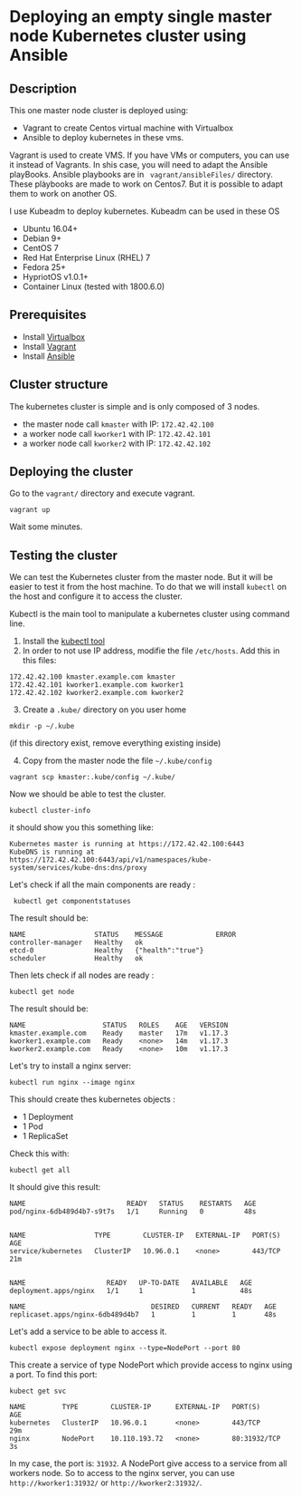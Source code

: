 # Deploying an empty single master node Kubernetes cluster using Ansible

## Description

This one master node cluster is deployed using:
* Vagrant to create Centos virtual machine with Virtualbox
* Ansible to deploy kubernetes in these vms.

Vagrant is used to create VMS. If you have VMs or computers, you can use it instead of Vagrants. In shis case, you will need to adapt the Ansible playBooks. 
Ansible playbooks are in ` vagrant/ansibleFiles/` directory.
These plàybooks are made to work on Centos7. But it is possible to adapt them to work on another OS.

I use Kubeadm to deploy kubernetes. Kubeadm can be used in these OS
*  Ubuntu 16.04+
*  Debian 9+
*  CentOS 7
*  Red Hat Enterprise Linux (RHEL) 7
*  Fedora 25+
*  HypriotOS v1.0.1+
*  Container Linux (tested with 1800.6.0)

## Prerequisites

* Install [Virtualbox](https://www.virtualbox.org/wiki/Linux_Downloads)
* Install [Vagrant](https://www.vagrantup.com/docs/installation/)
* Install [Ansible](https://docs.ansible.com/ansible/latest/installation_guide/intro_installation.html)

## Cluster structure
The kubernetes cluster is simple and is only composed of 3 nodes.
* the master node call `kmaster` with IP: `172.42.42.100`
* a worker node call `kworker1` with IP: `172.42.42.101`
* a worker node call `kworker2` with IP: `172.42.42.102`
 
## Deploying the cluster

Go to the `vagrant/` directory and execute vagrant.
```shell script
vagrant up
```
Wait some minutes.

## Testing the cluster
We can test the Kubernetes cluster from the master node. But it will be easier to test it from the host machine.
To do that we will install `kubectl` on the host and configure it to access the cluster. 

Kubectl is the main tool to manipulate a kubernetes cluster using command line.

1. Install the [kubectl tool](https://kubernetes.io/fr/docs/tasks/tools/install-kubectl/#pr%c3%a9-requis)
2. In order to not use IP address, modifie the file `/etc/hosts`. Add this in this files: 
```shell script
172.42.42.100 kmaster.example.com kmaster
172.42.42.101 kworker1.example.com kworker1
172.42.42.102 kworker2.example.com kworker2
```
3. Create a `.kube/` directory on you user home
```shell script
mkdir -p ~/.kube
``` 
(if this directory exist, remove everything existing inside)

4. Copy from the master node the file `~/.kube/config`
```shell script
vagrant scp kmaster:.kube/config ~/.kube/
```
Now we should be able to test the cluster.

````shell script
kubectl cluster-info
````
it should show you this something like: 
```shell script
Kubernetes master is running at https://172.42.42.100:6443
KubeDNS is running at https://172.42.42.100:6443/api/v1/namespaces/kube-system/services/kube-dns:dns/proxy
```
Let's check if all the main components are ready : 
```shell script
 kubectl get componentstatuses 
```
The result should be: 
```shell script
NAME                 STATUS    MESSAGE             ERROR
controller-manager   Healthy   ok                  
etcd-0               Healthy   {"health":"true"}   
scheduler            Healthy   ok    
```
Then lets check if all nodes are ready : 
````shell script
kubectl get node
````
The result should be: 
````shell script
NAME                   STATUS   ROLES    AGE   VERSION
kmaster.example.com    Ready    master   17m   v1.17.3
kworker1.example.com   Ready    <none>   14m   v1.17.3
kworker2.example.com   Ready    <none>   10m   v1.17.3
````
Let's try to install a nginx server: 
```shell script
kubectl run nginx --image nginx
```
This should create thes kubernetes objects : 
* 1 Deployment 
* 1 Pod
* 1 ReplicaSet

Check this with: 
```shell script
kubectl get all
```
It should give this result: 
```shell script
NAME                         READY   STATUS    RESTARTS   AGE
pod/nginx-6db489d4b7-s9t7s   1/1     Running   0          48s


NAME                 TYPE        CLUSTER-IP   EXTERNAL-IP   PORT(S)   AGE
service/kubernetes   ClusterIP   10.96.0.1    <none>        443/TCP   21m


NAME                    READY   UP-TO-DATE   AVAILABLE   AGE
deployment.apps/nginx   1/1     1            1           48s

NAME                               DESIRED   CURRENT   READY   AGE
replicaset.apps/nginx-6db489d4b7   1         1         1       48s
```
Let's add a service to be able to access it.
```shell script
kubectl expose deployment nginx --type=NodePort --port 80 
```
This create a service of type NodePort which provide access to nginx using a port.
To find this port: 
```shell script
kubect get svc
```
```shell script
NAME         TYPE        CLUSTER-IP      EXTERNAL-IP   PORT(S)        AGE
kubernetes   ClusterIP   10.96.0.1       <none>        443/TCP        29m
nginx        NodePort    10.110.193.72   <none>        80:31932/TCP   3s
```
In my case, the port is: `31932`. A NodePort give access to a service from all workers node.
So to access to the nginx server, you can use `http://kworker1:31932/` or `http://kworker2:31932/`.
